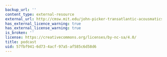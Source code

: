 ```yaml
---
backup_url: ''
content_type: external-resource
external_url: http://cmsw.mit.edu/john-picker-transatlantic-acousmatics/
has_external_licence_warning: true
has_external_license_warning: true
is_broken: ''
license: https://creativecommons.org/licenses/by-nc-sa/4.0/
title: podcast
uid: 57fbf941-6d73-4acf-97a5-af585c6d58d6
---
```

